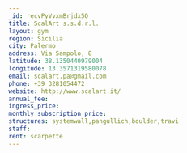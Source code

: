 ```yaml
---
_id: recvPyVvxmBrjdx5O
title: ScalArt s.s.d.r.l.
layout: gym
region: Sicilia
city: Palermo
address: Via Sampolo, 8
latitude: 38.1350440979004
longitude: 13.3571319580078
email: scalart.pa@gmail.com
phone: +39 3281054472
website: http://www.scalart.it/
annual_fee: 
ingress_price: 
monthly_subscription_price: 
structures: systemwall,pangullich,boulder,travi
staff: 
rent: scarpette
---
```


